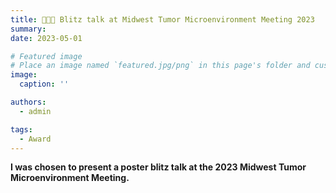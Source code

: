 ```yaml
---
title: 👩🏻‍🏫 Blitz talk at Midwest Tumor Microenvironment Meeting 2023
summary: 
date: 2023-05-01

# Featured image
# Place an image named `featured.jpg/png` in this page's folder and customize its options here.
image:
  caption: ''

authors:
  - admin

tags:
  - Award
---
```


**I was chosen to present a poster blitz talk at the 2023 Midwest Tumor Microenvironment Meeting.**